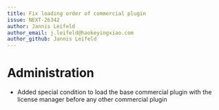 ```yaml
---
title: Fix loading order of commercial plugin
issue: NEXT-26342
author: Jannis Leifeld
author_email: j.leifeld@haokeyingxiao.com
author_github: Jannis Leifeld
---
```

# Administration
* Added special condition to load the base commercial plugin with the license manager before any other commercial plugin

